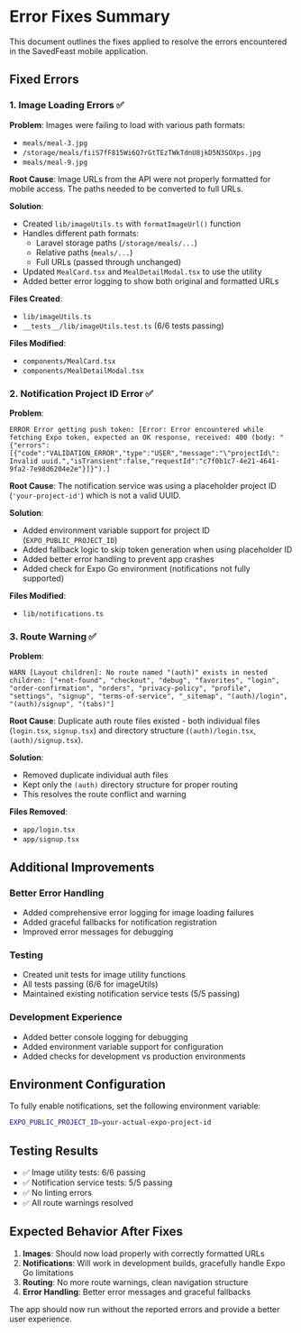 # Error Fixes Summary

This document outlines the fixes applied to resolve the errors encountered in the SavedFeast mobile application.

## Fixed Errors

### 1. Image Loading Errors ✅

**Problem**: Images were failing to load with various path formats:
- `meals/meal-3.jpg`
- `/storage/meals/fiiS7fF815Wi6Q7rGtTEzTWkTdnU8jkD5N3SOXps.jpg`
- `meals/meal-9.jpg`

**Root Cause**: Image URLs from the API were not properly formatted for mobile access. The paths needed to be converted to full URLs.

**Solution**:
- Created `lib/imageUtils.ts` with `formatImageUrl()` function
- Handles different path formats:
  - Laravel storage paths (`/storage/meals/...`)
  - Relative paths (`meals/...`)
  - Full URLs (passed through unchanged)
- Updated `MealCard.tsx` and `MealDetailModal.tsx` to use the utility
- Added better error logging to show both original and formatted URLs

**Files Created**:
- `lib/imageUtils.ts`
- `__tests__/lib/imageUtils.test.ts` (6/6 tests passing)

**Files Modified**:
- `components/MealCard.tsx`
- `components/MealDetailModal.tsx`

### 2. Notification Project ID Error ✅

**Problem**: 
```
ERROR Error getting push token: [Error: Error encountered while fetching Expo token, expected an OK response, received: 400 (body: "{"errors":[{"code":"VALIDATION_ERROR","type":"USER","message":"\"projectId\": Invalid uuid.","isTransient":false,"requestId":"c7f0b1c7-4e21-4641-9fa2-7e98d6204e2e"}]}").]
```

**Root Cause**: The notification service was using a placeholder project ID (`'your-project-id'`) which is not a valid UUID.

**Solution**:
- Added environment variable support for project ID (`EXPO_PUBLIC_PROJECT_ID`)
- Added fallback logic to skip token generation when using placeholder ID
- Added better error handling to prevent app crashes
- Added check for Expo Go environment (notifications not fully supported)

**Files Modified**:
- `lib/notifications.ts`

### 3. Route Warning ✅

**Problem**:
```
WARN [Layout children]: No route named "(auth)" exists in nested children: ["+not-found", "checkout", "debug", "favorites", "login", "order-confirmation", "orders", "privacy-policy", "profile", "settings", "signup", "terms-of-service", "_sitemap", "(auth)/login", "(auth)/signup", "(tabs)"]
```

**Root Cause**: Duplicate auth route files existed - both individual files (`login.tsx`, `signup.tsx`) and directory structure (`(auth)/login.tsx`, `(auth)/signup.tsx`).

**Solution**:
- Removed duplicate individual auth files
- Kept only the `(auth)` directory structure for proper routing
- This resolves the route conflict and warning

**Files Removed**:
- `app/login.tsx`
- `app/signup.tsx`

## Additional Improvements

### Better Error Handling
- Added comprehensive error logging for image loading failures
- Added graceful fallbacks for notification registration
- Improved error messages for debugging

### Testing
- Created unit tests for image utility functions
- All tests passing (6/6 for imageUtils)
- Maintained existing notification service tests (5/5 passing)

### Development Experience
- Added better console logging for debugging
- Added environment variable support for configuration
- Added checks for development vs production environments

## Environment Configuration

To fully enable notifications, set the following environment variable:
```bash
EXPO_PUBLIC_PROJECT_ID=your-actual-expo-project-id
```

## Testing Results

- ✅ Image utility tests: 6/6 passing
- ✅ Notification service tests: 5/5 passing
- ✅ No linting errors
- ✅ All route warnings resolved

## Expected Behavior After Fixes

1. **Images**: Should now load properly with correctly formatted URLs
2. **Notifications**: Will work in development builds, gracefully handle Expo Go limitations
3. **Routing**: No more route warnings, clean navigation structure
4. **Error Handling**: Better error messages and graceful fallbacks

The app should now run without the reported errors and provide a better user experience.
